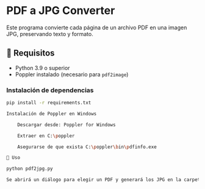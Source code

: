 # PDF a JPG Converter

Este programa convierte cada página de un archivo PDF en una imagen JPG, preservando texto y formato.  

## 🚀 Requisitos

- Python 3.9 o superior
- Poppler instalado (necesario para `pdf2image`)

### Instalación de dependencias

```bash
pip install -r requirements.txt

Instalación de Poppler en Windows

    Descargar desde: Poppler for Windows

    Extraer en C:\poppler

    Asegurarse de que exista C:\poppler\bin\pdfinfo.exe

📌 Uso

python pdf2jpg.py

Se abrirá un diálogo para elegir un PDF y generará los JPG en la carpeta salida/.